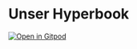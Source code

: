 #  Unser Hyperbook

[![Open in Gitpod](https://gitpod.io/button/open-in-gitpod.svg)](https://gitpod.io/#https://github.com/demo-klasse/unser-hyperbook)
